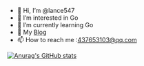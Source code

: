 - 👋 Hi, I’m @lance547
- 👀 I’m interested in Go
- 🌱 I’m currently learning Go 
- 💞️ My [Blog](http://lance47.com/)
- 📫 How to reach me :437653103@qq.com




[![Anurag's GitHub stats](https://github-readme-stats.vercel.app/api?username=lance547)](https://github.com/anuraghazra/github-readme-stats)
<!---
lance547/lance547 is a ✨ special ✨ repository because its `README.md` (this file) appears on your GitHub profile.
You can click the Preview link to take a look at your changes.
--->
